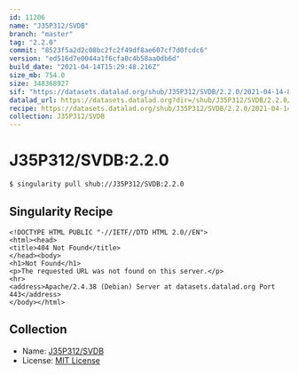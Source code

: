 ```yaml
---
id: 11206
name: "J35P312/SVDB"
branch: "master"
tag: "2.2.0"
commit: "8523f5a2d2c08bc2fc2f49df8ae607cf7d0fcdc6"
version: "ed516d7e0044a1f6cfa0c4b58aa0db6d"
build_date: "2021-04-14T15:29:48.216Z"
size_mb: 754.0
size: 348368927
sif: "https://datasets.datalad.org/shub/J35P312/SVDB/2.2.0/2021-04-14-8523f5a2-ed516d7e/ed516d7e0044a1f6cfa0c4b58aa0db6d.sif"
datalad_url: https://datasets.datalad.org?dir=/shub/J35P312/SVDB/2.2.0/2021-04-14-8523f5a2-ed516d7e/
recipe: https://datasets.datalad.org/shub/J35P312/SVDB/2.2.0/2021-04-14-8523f5a2-ed516d7e/Singularity
collection: J35P312/SVDB
---
```


# J35P312/SVDB:2.2.0

```bash
$ singularity pull shub://J35P312/SVDB:2.2.0
```

## Singularity Recipe

```singularity
<!DOCTYPE HTML PUBLIC "-//IETF//DTD HTML 2.0//EN">
<html><head>
<title>404 Not Found</title>
</head><body>
<h1>Not Found</h1>
<p>The requested URL was not found on this server.</p>
<hr>
<address>Apache/2.4.38 (Debian) Server at datasets.datalad.org Port 443</address>
</body></html>
```

## Collection

 - Name: [J35P312/SVDB](https://github.com/J35P312/SVDB)
 - License: [MIT License](https://api.github.com/licenses/mit)


